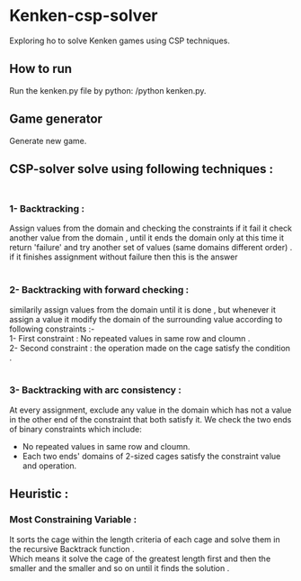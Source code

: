 # Kenken-csp-solver
Exploring ho to solve Kenken games using CSP techniques.<br>

## How to run
Run the kenken.py file by python:
/python kenken.py.<br>

## Game generator
Generate new game.<br>

## CSP-solver solve using following techniques : <br> <br>
### 1- Backtracking : <br>
Assign values from the domain and checking the constraints if it fail it check another value from the domain , until it ends the domain  only at this time it return 'failure' and try another set of values (same domains different order) . <br>
if it finishes assignment without failure then this is the answer <br> <br>
### 2- Backtracking with forward checking  : <br>
similarily assign values from the domain until it is done , but whenever it assign a value it modify the domain of the surrounding value according to following constraints :- <br>
1- First constraint : No repeated values in same row and cloumn . <br>
2- Second constraint : the operation made on the cage satisfy the condition . <br> <br>

### 3- Backtracking with arc consistency  : <br>
At every assignment, exclude any value in the domain which has not a value in the other end of the constraint that both satisfy it.
We check the two ends of binary constraints which include:
- No repeated values in same row and cloumn.
- Each two ends' domains of 2-sized cages satisfy the constraint value and operation.

## Heuristic : <br>
### Most Constraining Variable : <br>
It sorts the cage within the length criteria of each cage and solve them in the recursive Backtrack function . <br>
Which means it solve the cage of the greatest length first and then the smaller and the smaller and so on until it finds the solution .
